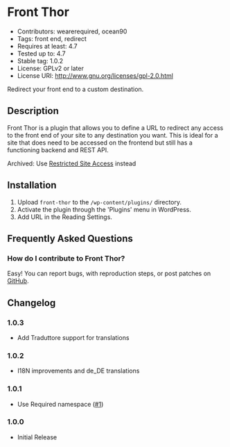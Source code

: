 # Front Thor #
* Contributors: wearerequired, ocean90
* Tags: front end, redirect
* Requires at least: 4.7
* Tested up to: 4.7
* Stable tag: 1.0.2
* License: GPLv2 or later
* License URI: http://www.gnu.org/licenses/gpl-2.0.html

Redirect your front end to a custom destination.

## Description ##

Front Thor is a plugin that allows you to define a URL to redirect any access to the front end of your site to any destination you want. This is ideal for a site that does need to be accessed on the frontend but still has a functioning backend and REST API.

Archived: Use [Restricted Site Access](https://wordpress.org/plugins/restricted-site-access/) instead
 
## Installation ##

1. Upload `front-thor` to the `/wp-content/plugins/` directory.
2. Activate the plugin through the 'Plugins' menu in WordPress.
3. Add URL in the Reading Settings.

## Frequently Asked Questions ##

### How do I contribute to Front Thor? ###

Easy! You can report bugs, with reproduction steps, or post patches on [GitHub](https://github.com/wearerequired/front-thor).

## Changelog ##

### 1.0.3 ###
* Add Traduttore support for translations

### 1.0.2 ###
* I18N improvements and de_DE translations

### 1.0.1 ###
* Use Required namespace ([#1](https://github.com/wearerequired/front-thor/issues/1))

### 1.0.0 ###
* Initial Release
